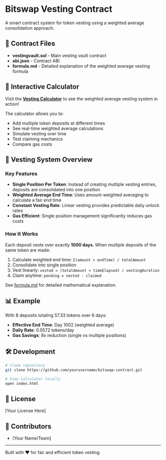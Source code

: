 # Bitswap Vesting Contract

A smart contract system for token vesting using a weighted average consolidation approach.

## 📄 Contract Files

- **vestingvault.sol** - Main vesting vault contract
- **abi.json** - Contract ABI
- **formula.md** - Detailed explanation of the weighted average vesting formula

## 🧮 Interactive Calculator

Visit the **[Vesting Calculator](https://yourusername.github.io/bitswap-contract/)** to see the weighted average vesting system in action!

The calculator allows you to:
- Add multiple token deposits at different times
- See real-time weighted average calculations
- Simulate vesting over time
- Test claiming mechanics
- Compare gas costs

## 🚀 Vesting System Overview

### Key Features

- **Single Position Per Token**: Instead of creating multiple vesting entries, deposits are consolidated into one position
- **Weighted Average End Time**: Uses amount-weighted averaging to calculate a fair end time
- **Constant Vesting Rate**: Linear vesting provides predictable daily unlock rates
- **Gas Efficient**: Single position management significantly reduces gas costs

### How It Works

Each deposit vests over exactly **1000 days**. When multiple deposits of the same token are made:

1. Calculate weighted end time: `Σ(amount × endTime) / totalAmount`
2. Consolidate into single position
3. Vest linearly: `vested = (totalAmount × timeElapsed) / vestingDuration`
4. Claim anytime: `pending = vested - claimed`

See [formula.md](formula.md) for detailed mathematical explanation.

## 📊 Example

With 8 deposits totaling 57.33 tokens over 6 days:
- **Effective End Time**: Day 1002 (weighted average)
- **Daily Rate**: 0.0572 tokens/day
- **Gas Savings**: 8x reduction (single vs multiple positions)

## 🛠️ Development

```bash
# Clone repository
git clone https://github.com/yourusername/bitswap-contract.git

# View calculator locally
open index.html
```

## 📝 License

[Your License Here]

## 👥 Contributors

- [Your Name/Team]

---

Built with ❤️ for fair and efficient token vesting
